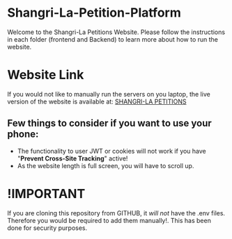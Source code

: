 # Shangri-La-Petition-Platform

Welcome to the Shangri-La Petitions Website. Please follow the instructions in each folder (frontend and Backend) to learn more about how to run the website. 

# Website Link
If you would not like to manually run the servers on you laptop, the live version of the website is available at:
[SHANGRI-LA PETITIONS](https://shangri-la-petitions-mk747.netlify.app/)

## Few things to consider if you want to use your phone:
- The functionality to user JWT or cookies will not work if you have "**Prevent Cross-Site Tracking**" active!
- As the website length is full screen, you will have to scroll up.
 

# !IMPORTANT
If you are cloning this repository from GITHUB, it *will not* have the .env files. Therefore you would be required to add them manually!.
This has been done for security purposes.